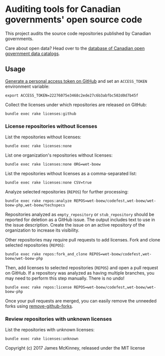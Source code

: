 # Auditing tools for Canadian governments' open source code

This project audits the source code repositories published by Canadian governments.

Care about open data? Head over to the [database of Canadian open government data catalogs](https://github.com/jpmckinney/open_data_canada).

## Usage

[Generate a personal access token on GitHub](https://github.com/settings/tokens) and set an `ACCESS_TOKEN` environment variable:

    export ACCESS_TOKEN=22276075e3468c2ede27c6b3abfbc502d0d7b45f

Collect the licenses under which repositories are released on GitHub:

    bundle exec rake licenses:github

### License repositories without licenses

List the repositories without licenses:

    bundle exec rake licenses:none

List one organization's repositories without licenses:

    bundle exec rake licenses:none ORG=wet-boew

List the repositories without licenses as a comma-separated list:

    bundle exec rake licenses:none CSV=true

Analyze selected repositories (`REPOS`) for further processing:

    bundle exec rake repos:analyze REPOS=wet-boew/codefest,wet-boew/wet-boew-php,wet-boew/techspecs

Repositories analyzed as `empty_repository` or `stub_repository` should be reported for deletion as a GitHub issue. The output includes text to use in the issue description. Create the issue on an active repository of the organization to increase its visibility.

Other repositories may require pull requests to add licenses. Fork and clone selected repositories (`REPOS`):

    bundle exec rake repos:fork_and_clone REPOS=wet-boew/codefest,wet-boew/wet-boew-php

Then, add licenses to selected repositories (`REPOS`) and open a pull request on GitHub. If a repository was analyzed as having multiple branches, you may need to perform this step manually. There is no undo!

    bundle exec rake repos:license REPOS=wet-boew/codefest,wet-boew/wet-boew-php

Once your pull requests are merged, you can easily remove the unneeded forks using [remove-github-forks](https://github.com/denis-sokolov/remove-github-forks/).

### Review repositories with unknown licenses

List the repositories with unknown licenses:

    bundle exec rake licenses:unknown

Copyright (c) 2017 James McKinney, released under the MIT license
